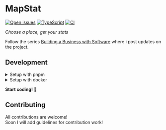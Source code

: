# MapStat

[![Open issues][issues-badge]][issues-url]
[![TypeScript][typescript-badge]][typescript-url]
[![CI](https://github.com/caiocampoos/mapstat/actions/workflows/main.yml/badge.svg)](https://github.com/caiocampoos/mapstat/actions/workflows/main.yml)


_Choose a place, get your stats_

Follow the series [Building a Business with Software](https://dev.to/caiocampoos/series/23821) where i post updates on the project.

## Development


<details>
<summary>Setup with pnpm</summary>
Clone this repo on your machine, navigate to its location in the terminal and run:

```bash
pnpm install
pnpm run dev
```
</details>

<details>
<summary>Setup with docker</summary>
Install docker and docker-compose, clone this repo on your machine, navigate to its location in the terminal and run:

```bash
docker-compose up -d
```

</details>

**Start coding!** 🎉


## Contributing

All contributions are welcome!  
Soon I will add guidelines for contribution work!

[issues-badge]: https://img.shields.io/github/issues/caiocampoos/mapstat
[issues-url]: https://github.com/caiocampoos/mapstat/issues
[typescript-badge]: https://badges.frapsoft.com/typescript/code/typescript.svg?v=101
[typescript-url]: https://github.com/microsoft/TypeScript
